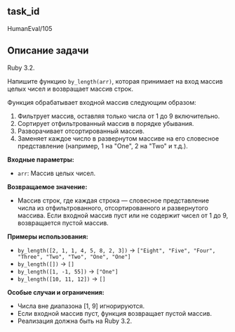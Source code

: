 ## task_id
HumanEval/105

## Описание задачи
Ruby 3.2.

Напишите функцию `by_length(arr)`, которая принимает на вход массив целых чисел и возвращает массив строк.

Функция обрабатывает входной массив следующим образом:

1. Фильтрует массив, оставляя только числа от 1 до 9 включительно.
2. Сортирует отфильтрованный массив в порядке убывания.
3. Разворачивает отсортированный массив.
4. Заменяет каждое число в развернутом массиве на его словесное представление (например, 1 на "One", 2 на "Two" и т.д.).

**Входные параметры:**

* `arr`: Массив целых чисел.

**Возвращаемое значение:**

* Массив строк, где каждая строка — словесное представление числа из отфильтрованного, отсортированного и развернутого массива.  Если входной массив пуст или не содержит чисел от 1 до 9, возвращается пустой массив.

**Примеры использования:**

* `by_length([2, 1, 1, 4, 5, 8, 2, 3])`  -> `["Eight", "Five", "Four", "Three", "Two", "Two", "One", "One"]`
* `by_length([])` -> `[]`
* `by_length([1, -1, 55])` -> `["One"]`
* `by_length([10, 11, 12])` -> `[]`


**Особые случаи и ограничения:**

* Числа вне диапазона [1, 9] игнорируются.
* Если входной массив пуст, функция возвращает пустой массив.
* Реализация должна быть на Ruby 3.2.

